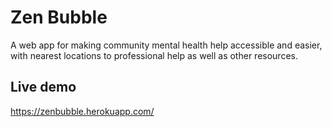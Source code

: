 # Zen Bubble
A web app for making community mental health help accessible and easier, with nearest locations to professional help as well as other resources.

## Live demo
https://zenbubble.herokuapp.com/
